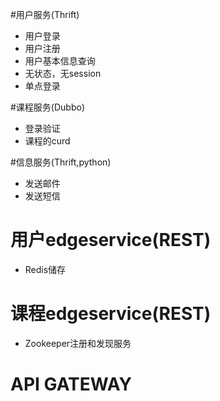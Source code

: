 #用户服务(Thrift)

- 用户登录
- 用户注册
- 用户基本信息查询
- 无状态，无session
- 单点登录

#课程服务(Dubbo)

- 登录验证
- 课程的curd


#信息服务(Thrift,python)

- 发送邮件
- 发送短信

# 用户edgeservice(REST)

- Redis储存

# 课程edgeservice(REST)

- Zookeeper注册和发现服务

# API GATEWAY

